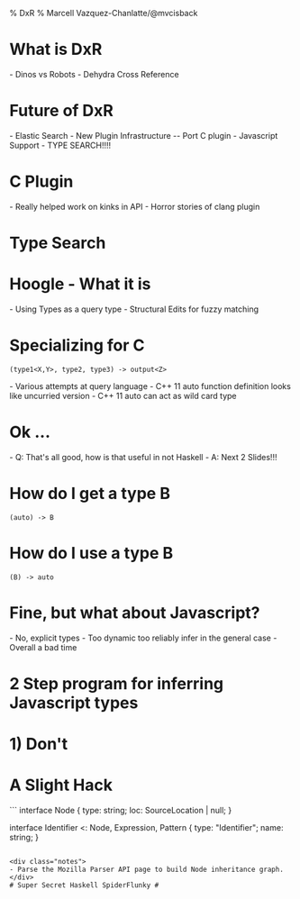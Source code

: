 % DxR
% Marcell Vazquez-Chanlatte/@mvcisback

# What is DxR
<div class="notes">
- Dinos vs Robots
- Dehydra Cross Reference
</div>

# Future of DxR

<div class="notes">
- Elastic Search
- New Plugin Infrastructure
-- Port C plugin
- Javascript Support
- TYPE SEARCH!!!!
</div>

# C Plugin #
<div class="notes">
- Really helped work on kinks in API
- Horror stories of clang plugin
</div>

# Type Search #

# Hoogle - What it is #

<div class="notes">
   - Using Types as a query type
   - Structural Edits for fuzzy matching
</div>

# Specializing for C

```
(type1<X,Y>, type2, type3) -> output<Z>
```

<div class="notes">
   - Various attempts at query language
   - C++ 11 auto function definition looks like uncurried version
   - C++ 11 auto can act as wild card type
</div>

# Ok ...
<div class="notes">
   - Q: That's all good, how is that useful in not Haskell
   - A: Next 2 Slides!!!
</div>

# How do I get a type B

```
(auto) -> B
```

# How do I use a type B

```
(B) -> auto
```

# Fine, but what about Javascript?

<div class="notes">
 - No, explicit types
 - Too dynamic too reliably infer in the general case
 - Overall a bad time
</div>

# 2 Step program for inferring Javascript types

# 1) Don't

# A Slight Hack #
<div class="notes">
```
interface Node {
    type: string;
    loc: SourceLocation | null;
}

interface Identifier <: Node, Expression, Pattern {
    type: "Identifier";
    name: string;
}
```

<div class="notes">
- Parse the Mozilla Parser API page to build Node inheritance graph.
</div>
# Super Secret Haskell SpiderFlunky #
